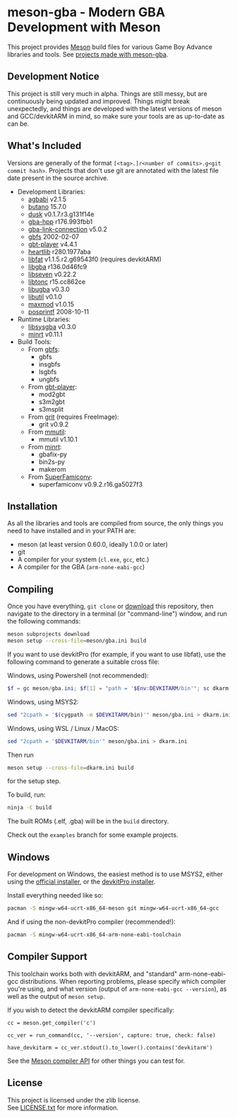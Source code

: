 # meson-gba - Modern GBA Development with Meson

This project provides [Meson][meson-build] build files for various Game Boy
Advance libraries and tools. See [projects made with meson-gba](./PROJECTS.md).

## Development Notice

This project is still very much in alpha. Things are still messy, but are
continuously being updated and improved. Things might break unexpectedly,
and things are developed with the latest versions of meson and GCC/devkitARM
in mind, so make sure your tools are as up-to-date as can be.

## What's Included

Versions are generally of the format `[<tag>.]r<number of commits>.g<git commit hash>`. Projects
that don't use git are annotated with the latest file date present in the source archive.

- Development Libraries:
    - [agbabi] v2.1.5
    - [butano] 15.7.0
    - [dusk] v0.1.7.r3.g131f14e
    - [gba-hpp] r176.993fbb1
    - [gba-link-connection] v5.0.2
    - [gbfs] 2002-02-07
    - [gbt-player] v4.4.1
    - [heartlib] r280.1977aba
    - [libfat] v1.1.5.r2.g69543f0 (requires devkitARM)
    - [libgba] r136.0d46fc9
    - [libseven] v0.22.2
    - [libtonc] r15.cc862ce
    - [libugba] v0.3.0
    - [libutil] v0.1.0
    - [maxmod] v1.0.15
    - [posprintf] 2008-10-11
- Runtime Libraries:
    - [libsysgba] v0.3.0
    - [minrt] v0.11.1
- Build Tools:
    - From [gbfs]:
        - gbfs
        - insgbfs
        - lsgbfs
        - ungbfs
    - From [gbt-player]:
        - mod2gbt
        - s3m2gbt
        - s3msplit
    - From [grit] \(requires FreeImage\):
        - grit v0.9.2
    - From [mmutil]:
        - mmutil v1.10.1
    - From [minrt]:
        - gbafix-py
        - bin2s-py
        - makerom
    - From [SuperFamiconv]:
        - superfamiconv v0.9.2.r16.ga5027f3

## Installation

As all the libraries and tools are compiled from source, the only things you
need to have installed and in your PATH are:

- meson (at least version 0.60.0, ideally 1.0.0 or later)
- git
- A compiler for your system (`cl.exe`, `gcc`, etc.)
- A compiler for the GBA (`arm-none-eabi-gcc`)

## Compiling

Once you have everything, `git clone` or [download] this repository, then
navigate to the directory in a terminal (or "command-line") window, and run the
following commands:

```sh
meson subprojects download
meson setup --cross-file=meson/gba.ini build
```

If you want to use devkitPro (for example, if you want to use libfat), use the
following command to generate a suitable cross file:

Windows, using Powershell (not recommended):

```powershell
$f = gc meson/gba.ini; $f[1] = "path = '$Env:DEVKITARM/bin'"; sc dkarm.ini $f
```

Windows, using MSYS2:

```sh
sed "2cpath = '$(cygpath -m $DEVKITARM/bin)'" meson/gba.ini > dkarm.ini
```

Windows, using WSL / Linux / MacOS:

```sh
sed "2cpath = '$DEVKITARM/bin'" meson/gba.ini > dkarm.ini
```

Then run

```sh
meson setup --cross-file=dkarm.ini build
```

for the setup step.

To build, run:

```sh
ninja -C build
```

The built ROMs (.elf, .gba) will be in the `build` directory.

Check out the `examples` branch for some example projects.

## Windows

For development on Windows, the easiest method is to use MSYS2, either using
the [official installer][msys2-official], or the [devkitPro installer][msys2-dkp].

Install everything needed like so:

```sh
pacman -S mingw-w64-ucrt-x86_64-meson git mingw-w64-ucrt-x86_64-gcc
```

And if using the non-devkitPro compiler (recommended!):

```sh
pacman -S mingw-w64-ucrt-x86_64-arm-none-eabi-toolchain
```

## Compiler Support

This toolchain works both with devkitARM, and "standard" arm-none-eabi-gcc
distributions. When reporting problems, please specify which compiler you're
using, and what version (output of `arm-none-eabi-gcc --version`), as well
as the output of `meson setup`.

If you wish to detect the devkitARM compiler specifically:

```meson
cc = meson.get_compiler('c')

cc_ver = run_command(cc, '--version', capture: true, check: false)

have_devkitarm = cc_ver.stdout().to_lower().contains('devkitarm')
```

See the [Meson compiler API][meson-compiler] for other things you can test for.

## License

This project is licensed under the zlib license.\
See [LICENSE.txt](./LICENSE.txt) for more information.

[agbabi]: https://github.com/felixjones/agbabi
[butano]: https://github.com/GValiente/butano
[devkitARM]: https://github.com/devkitPro/devkitarm-crtls
[download]: https://github.com/LunarLambda/meson-gba/archive/refs/heads/main.zip
[dusk]: https://github.com/bmchtech/dusk
[gba-hpp]: https://github.com/felixjones/gba-hpp
[gba-link-connection]: https://github.com/rodri042/gba-link-connection
[gbfs]: https://pineight.com/gba/#gbfs
[gbt-player]: https://github.com/AntonioND/gbt-player
[grit]: https://github.com/devkitPro/grit
[heartlib]: https://github.com/Sterophonick/HeartLib
[libfat]: https://github.com/devkitPro/libfat
[libgba]: https://github.com/gbadev-org/libgba
[libseven]: https://github.com/sdk-seven/libseven
[libsysgba]: https://github.com/AntonioND/libugba
[libtonc]: https://github.com/gbadev-org/libtonc
[libugba]: https://github.com/AntonioND/libugba
[libutil]: https://github.com/sdk-seven/libutil
[maxmod]: https://github.com/devkitPro/maxmod
[meson-build]: https://mesonbuild.com/index.html
[meson-compiler]: https://mesonbuild.com/Reference-manual_returned_compiler.html
[meson-options]: https://mesonbuild.com/Build-options.html#using-build-options
[minrt]: https://github.com/sdk-seven/runtime
[mmutil]: https://github.com/devkitPro/mmutil
[msys2-dkp]: https://devkitpro.org/wiki/Getting_Started#Windows
[msys2-official]: https://www.msys2.org
[posprintf]: http://danposluns.com/gbadev/posprintf/index.html
[superfamiconv]: https://github.com/Optiroc/SuperFamiconv
